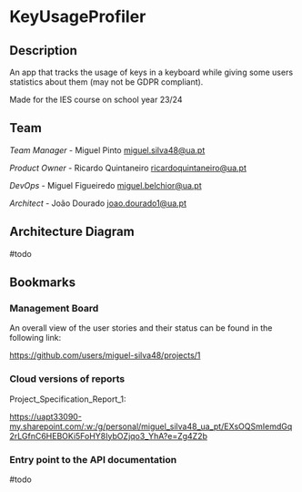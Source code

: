 # KeyUsageProfiler

## Description

An app that tracks the usage of keys in a keyboard while giving some users statistics about them (may not be GDPR compliant).

Made for the IES course on school year 23/24

## Team

*Team Manager* - Miguel Pinto miguel.silva48@ua.pt

*Product Owner* - Ricardo Quintaneiro ricardoquintaneiro@ua.pt

*DevOps* - Miguel Figueiredo miguel.belchior@ua.pt

*Architect* - João Dourado joao.dourado1@ua.pt

## Architecture Diagram
#todo

## Bookmarks

### Management Board
An overall view of the user stories and their status can be found in the following link:

https://github.com/users/miguel-silva48/projects/1

### Cloud versions of reports

Project_Specification_Report_1: 

https://uapt33090-my.sharepoint.com/:w:/g/personal/miguel_silva48_ua_pt/EXsOQSmIemdGq2rLGfnC6HEBOKi5FoHY8IybOZjqo3_YhA?e=Zg4Z2b

### Entry point to the API documentation
#todo
